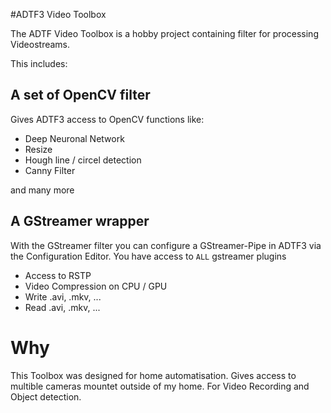 #ADTF3 Video Toolbox

The ADTF Video Toolbox is a hobby project containing filter for processing Videostreams. 

This includes: 

## A set of OpenCV filter

Gives ADTF3 access to OpenCV functions like:

* Deep Neuronal Network 
* Resize
* Hough line / circel detection
* Canny Filter

and many more

## A GStreamer wrapper

With the GStreamer filter you can configure a GStreamer-Pipe in ADTF3 via the Configuration Editor.
You have access to `ALL` gstreamer plugins

* Access to RSTP
* Video Compression on CPU / GPU
* Write .avi, .mkv, ...
* Read .avi, .mkv, ...


# Why

This Toolbox was designed for home automatisation. Gives access to multible cameras mountet outside of my home. 
For Video Recording and Object detection.